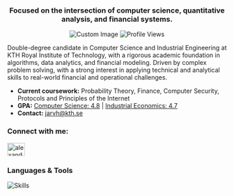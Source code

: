 <h3 align="center">Focused on the intersection of computer science, quantitative analysis, and financial systems.</h3>

<p align="center">
  <img src="https://github.com/user-attachments/assets/9be67855-2162-424a-989d-fdb9cfabd533" alt="Custom Image" />
  <img src="https://komarev.com/ghpvc/?username=alexanderjarvheden&style=flat-square&color=blue" alt="Profile Views" />
</p>


<p>Double-degree candidate in Computer Science and Industrial Engineering at KTH Royal Institute of Technology, with a rigorous academic foundation in algorithms, data analytics, and financial modeling. Driven by complex problem solving, with a strong interest in applying technical and analytical skills to real-world financial and operational challenges.</p>

- **Current coursework:** Probability Theory, Finance, Computer Security, Protocols and Principles of the Internet  
- **GPA:** [Computer Science: 4.8](https://github.com/AlexanderJarvheden/AlexanderJarvheden/blob/main/Grades-CS.pdf) | [Industrial Economics: 4.7](https://github.com/AlexanderJarvheden/AlexanderJarvheden/blob/main/Grades-I.pdf)  
- **Contact:** jarvh@kth.se

<h3 align="left">Connect with me:</h3>
<p align="left">
<a href="https://linkedin.com/in/alexander-jarvheden" target="blank"><img align="center" src="https://raw.githubusercontent.com/rahuldkjain/github-profile-readme-generator/master/src/images/icons/Social/linked-in-alt.svg" alt="alexander-jarvheden" height="30" width="40" /></a>
</p>

<h3>Languages & Tools</h3>
 
![Skills](https://skillicons.dev/icons?i=python,go,haskell,postgres,php,matlab,git,github,vscode,java,c,cs,javascript,html,css,nodejs,react,latex,linux,&perline=10&theme=dark)
